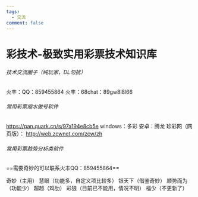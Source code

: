 ```yaml
---
tags:
  - 交流
comment: false
---
```

# 彩技术-极致实用彩票技术知识库

###### 技术交流圈子（纯玩家，DL勿扰）
  火丰：QQ：859455864
  火丰：68chat：89gw8l8l66
###### 常用彩票缩水做号软件
https://pan.quark.cn/s/97a194e8cb5e
windows：多彩 
安卓：腾龙
珍彩网（网页版）： http://web.zcwnet.com/zcw/zh

###### 常用彩票趋势分析类软件

==需要奇妙的可以联系火丰QQ：859455864==

奇妙（主用）
慧眼（功能多，自定义项比较多）
银天下（借鉴奇妙）
顺势而为（功能少）
超越（鸡肋）
彩狼（目前已不能用，情况不明）
福少（不更新了）

